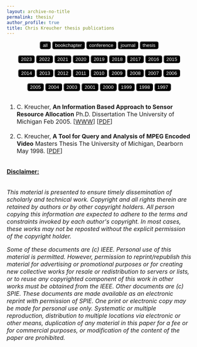 ```yaml
---
layout: archive-no-title
permalink: thesis/
author_profile: true
title: Chris Kreucher thesis publications
---
```


<center>
<a href="../complete-bibliography/"><button type="button" class="btn" style="background-color:#000000;color:#ffffff;outline:none;border-radius:5px"> all </button></a>
<a href="../bookchapter/"><button type="button" class="btn" style="background-color:#000000;color:#ffffff;outline:none;border-radius:5px"> bookchapter</button></a>
<a href="../conference/"><button type="button" class="btn" style="background-color:#000000;color:#ffffff;outline:none;border-radius:5px"> conference</button></a>
<a href="../journal/"><button type="button" class="btn" style="background-color:#000000;color:#ffffff;outline:none;border-radius:5px"> journal</button></a>
<a href="../thesis/"><button type="button" class="button button3" style="background-color:#000000;color:#ffffff;outline:none;border-radius:5px"> thesis</button></a>
</center>
<br>
<center>
<a href="../2023/"><button type="button" class="btn" style="background-color:#000000;color:#ffffff;outline:none;border-radius:5px"> 2023</button></a>
<a href="../2022/"><button type="button" class="btn" style="background-color:#000000;color:#ffffff;outline:none;border-radius:5px"> 2022</button></a>
<a href="../2021/"><button type="button" class="btn" style="background-color:#000000;color:#ffffff;outline:none;border-radius:5px"> 2021</button></a>
<a href="../2020/"><button type="button" class="btn" style="background-color:#000000;color:#ffffff;outline:none;border-radius:5px"> 2020</button></a>
<a href="../2019/"><button type="button" class="btn" style="background-color:#000000;color:#ffffff;outline:none;border-radius:5px"> 2019</button></a>
<a href="../2018/"><button type="button" class="btn" style="background-color:#000000;color:#ffffff;outline:none;border-radius:5px"> 2018</button></a>
<a href="../2017/"><button type="button" class="btn" style="background-color:#000000;color:#ffffff;outline:none;border-radius:5px"> 2017</button></a>
<a href="../2016/"><button type="button" class="btn" style="background-color:#000000;color:#ffffff;outline:none;border-radius:5px"> 2016</button></a>
<a href="../2015/"><button type="button" class="btn" style="background-color:#000000;color:#ffffff;outline:none;border-radius:5px"> 2015</button></a><br><br>
<a href="../2014/"><button type="button" class="btn" style="background-color:#000000;color:#ffffff;outline:none;border-radius:5px"> 2014</button></a>
<a href="../2013/"><button type="button" class="btn" style="background-color:#000000;color:#ffffff;outline:none;border-radius:5px"> 2013</button></a>
<a href="../2012/"><button type="button" class="btn" style="background-color:#000000;color:#ffffff;outline:none;border-radius:5px"> 2012</button></a>
<a href="../2011/"><button type="button" class="btn" style="background-color:#000000;color:#ffffff;outline:none;border-radius:5px"> 2011</button></a>
<a href="../2010/"><button type="button" class="btn" style="background-color:#000000;color:#ffffff;outline:none;border-radius:5px"> 2010</button></a>
<a href="../2009/"><button type="button" class="btn" style="background-color:#000000;color:#ffffff;outline:none;border-radius:5px"> 2009</button></a>
<a href="../2008/"><button type="button" class="btn" style="background-color:#000000;color:#ffffff;outline:none;border-radius:5px"> 2008</button></a>
<a href="../2007/"><button type="button" class="btn" style="background-color:#000000;color:#ffffff;outline:none;border-radius:5px"> 2007</button></a>
<a href="../2006/"><button type="button" class="btn" style="background-color:#000000;color:#ffffff;outline:none;border-radius:5px"> 2006</button></a><br><br>
<a href="../2005/"><button type="button" class="btn" style="background-color:#000000;color:#ffffff;outline:none;border-radius:5px"> 2005</button></a>
<a href="../2004/"><button type="button" class="btn" style="background-color:#000000;color:#ffffff;outline:none;border-radius:5px"> 2004</button></a>
<a href="../2003/"><button type="button" class="btn" style="background-color:#000000;color:#ffffff;outline:none;border-radius:5px"> 2003</button></a>
<a href="../2001/"><button type="button" class="btn" style="background-color:#000000;color:#ffffff;outline:none;border-radius:5px"> 2001</button></a>
<a href="../2000/"><button type="button" class="btn" style="background-color:#000000;color:#ffffff;outline:none;border-radius:5px"> 2000</button></a>
<a href="../1999/"><button type="button" class="btn" style="background-color:#000000;color:#ffffff;outline:none;border-radius:5px"> 1999</button></a>
<a href="../1998/"><button type="button" class="btn" style="background-color:#000000;color:#ffffff;outline:none;border-radius:5px"> 1998</button></a>
<a href="../1997/"><button type="button" class="btn" style="background-color:#000000;color:#ffffff;outline:none;border-radius:5px"> 1997</button></a>
<br><br>
</center><font size="-0.5">
<ol id = "reverse_numbering">
<li>
 C. Kreucher, <b>An Information Based Approach to Sensor Resource Allocation</b> Ph.D. Dissertation The University of Michigan Feb 2005. [<a href = "http://hdl.handle.net/2027.42/124852">WWW</a>] [<a href="../papers/2005Dissertation.pdf">PDF</a>]
</li>
<br>
<li>
 C. Kreucher, <b>A Tool for Query and Analysis of MPEG Encoded Video</b> Masters Thesis The University of Michigan, Dearborn May 1998. [<a href="../papers/1998MastersThesis.pdf">PDF</a>]
</li>
<br>
</ol>
<script type="text/javascript">
var reverse=document.getElementById('reverse_numbering');
reverse.style.listStyle='none';
reverse.style.textIndent='-23px';
var li=reverse.getElementsByTagName('li');
for(var i=0; i<li.length; i++){
li[i].insertBefore(document.createTextNode(li.length-i+'. '), li[i].firstChild);}
</script>
<u><b>Disclaimer:</b></u><br><br>
<p><em>
This material is presented to ensure timely dissemination of scholarly and 
        technical work. Copyright and all rights therein are retained by authors or by other copyright holders.
        All person copying this information are expected to adhere to the terms and constraints invoked by each 
        author's copyright. In most cases, these works may not be reposted without the explicit permission of 
        the copyright holder. 
</em></p>
<p><em>
Some of these documents are (c) IEEE. Personal use of this material is permitted. However, 
        permission to reprint/republish this material for advertising or promotional purposes or for creating 
        new collective works for resale or redistribution to servers or lists, or to reuse any copyrighted
        component of this work in other works must be obtained from the IEEE.
Other documents are (c) SPIE. These documents are made available as an electronic reprint with 
        permission of SPIE. One print or electronic copy may be made for personal use only. Systematic or multiple 
        reproduction, distribution to multiple locations via electronic or other means, duplication of any material 
        in this paper for a fee or for commercial purposes, or modification of the content of the paper are prohibited.
</em></p>